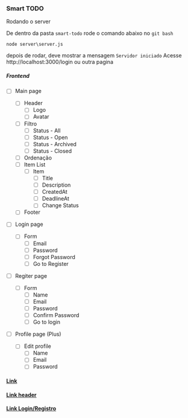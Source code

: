 ### Smart TODO

Rodando o server

De dentro da pasta `smart-todo` rode o comando abaixo no `git bash`

```
node server\server.js
```

depois de rodar, deve mostrar a mensagem `Servidor iniciado`
Acesse http://localhost:3000/login ou outra pagina

##### Frontend

- [ ] Main page

  - [ ] Header
    - [ ] Logo
    - [ ] Avatar
  - [ ] Filtro
    - [ ] Status - All
    - [ ] Status - Open
    - [ ] Status - Archived
    - [ ] Status - Closed
  - [ ] Ordenação
  - [ ] Item List
    - [ ] Item
      - [ ] Title
      - [ ] Description
      - [ ] CreatedAt
      - [ ] DeadlineAt
      - [ ] Change Status
  - [ ] Footer

- [ ] Login page

  - [ ] Form
    - [ ] Email
    - [ ] Password
    - [ ] Forgot Password
    - [ ] Go to Register

- [ ] Regiter page

  - [ ] Form
    - [ ] Name
    - [ ] Email
    - [ ] Password
    - [ ] Confirm Password
    - [ ] Go to login

- [ ] Profile page (Plus)
  - [ ] Edit profile
    - [ ] Name
    - [ ] Email
    - [ ] Password

#### [Link](https://dribbble.com/shots/22373497-Create-a-task-Interaction)

#### [Link header](https://dribbble.com/shots/18404881-Fashion-Website)

#### [Link Login/Registro](https://dribbble.com/shots/21105419-Paysphere-Log-in)
